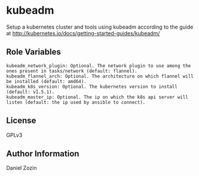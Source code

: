 kubeadm
===============

Setup a kubernetes cluster and tools using kubeadm according to the guide at
http://kubernetes.io/docs/getting-started-guides/kubeadm/

Role Variables
--------------

    kubeadm_network_plugin: Optional. The network plugin to use among the ones present in tasks/network (default: flannel).
    kubeadm_flannel_arch: Optional. The architecture on which flannel will be installed (default: amd64).
    kubeadm_k8s_version: Optional. The kubernetes version to install (default: v1.5.1).
    kubeadm_master_ip: Optional. The ip on which the k8s api server will listen (default: the ip used by ansible to connect).

License
-------

GPLv3

Author Information
------------------

Daniel Zozin
